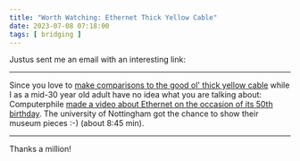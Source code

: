 ```yaml
---
title: "Worth Watching: Ethernet Thick Yellow Cable"
date: 2023-07-08 07:18:00
tags: [ bridging ]
---
```

Justus sent me an email with an interesting link:

---

Since you love to [make comparisons to the good ol' thick yellow cable](/2023/04/wifi-shared-medium.html) while I as a mid-30 year old adult have no idea what you are talking about: Computerphile [made a video about Ethernet on the occasion of its 50th birthday](http://www.youtube.com/watch?v=TkOVgkcrvbg). The university of Nottingham got the chance to show their museum pieces :-) (about 8:45 min).

---

Thanks a million!